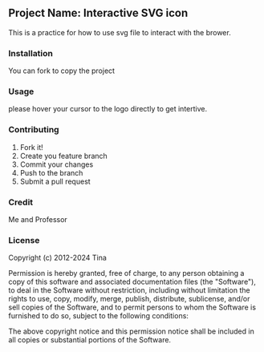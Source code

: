 ## Project Name: Interactive SVG icon
This is a practice for how to use svg file to interact with the brower. 

### Installation
You can fork to copy the project

### Usage
please hover your cursor to the logo directly to get intertive. 

### Contributing
1. Fork it!
2. Create you feature branch
3. Commit your changes
4. Push to the branch
5. Submit a pull request

### Credit
Me and Professor

### License
Copyright (c) 2012-2024 Tina

Permission is hereby granted, free of charge, to any person obtaining a copy
of this software and associated documentation files (the "Software"), to deal
in the Software without restriction, including without limitation the rights
to use, copy, modify, merge, publish, distribute, sublicense, and/or sell
copies of the Software, and to permit persons to whom the Software is
furnished to do so, subject to the following conditions:

The above copyright notice and this permission notice shall be included in all
copies or substantial portions of the Software.

